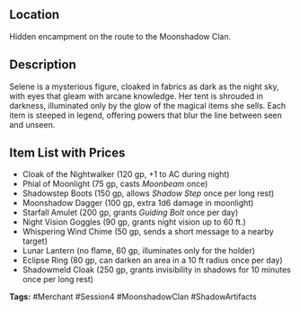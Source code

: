 ## Location
Hidden encampment on the route to the Moonshadow Clan.

## Description
Selene is a mysterious figure, cloaked in fabrics as dark as the night sky, with eyes that gleam with arcane knowledge. Her tent is shrouded in darkness, illuminated only by the glow of the magical items she sells. Each item is steeped in legend, offering powers that blur the line between seen and unseen.

## Item List with Prices
- Cloak of the Nightwalker (120 gp, +1 to AC during night)
- Phial of Moonlight (75 gp, casts *Moonbeam* once)
- Shadowstep Boots (150 gp, allows *Shadow Step* once per long rest)
- Moonshadow Dagger (100 gp, extra 1d6 damage in moonlight)
- Starfall Amulet (200 gp, grants *Guiding Bolt* once per day)
- Night Vision Goggles (90 gp, grants night vision up to 60 ft.)
- Whispering Wind Chime (50 gp, sends a short message to a nearby target)
- Lunar Lantern (no flame, 60 gp, illuminates only for the holder)
- Eclipse Ring (80 gp, can darken an area in a 10 ft radius once per day)
- Shadowmeld Cloak (250 gp, grants invisibility in shadows for 10 minutes once per long rest)

**Tags:** #Merchant #Session4 #MoonshadowClan #ShadowArtifacts
